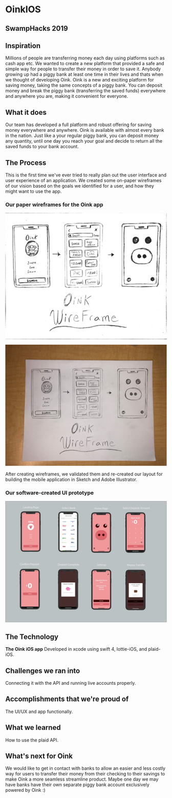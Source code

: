 # OinkIOS

## SwampHacks 2019

## Inspiration
Millions of people are transferring money each day using platforms such as cash app etc. We wanted to create a new platform that provided a safe and simple way for people to transfer their money in order to save it.  Anybody growing up had a piggy bank at least one time in their lives and thats when we thought of developing Oink. Oink is a new and exciting platform for saving money, taking the same concepts of a piggy bank. You can deposit money and break the piggy bank (transferring the saved funds) everywhere and anywhere you are, making it convenient for everyone.

## What it does
Our team has developed a full platform and robust offering for saving money everywhere and anywhere. Oink is available with almost every bank in the nation. Just like a your regular piggy bank, you can deposit money any quantity, until one day you reach your goal and decide to return all the saved funds to your bank account. 

## The Process
This is the first time we've ever tried to really plan out the user interface and user experience of an application. We created some on-paper wireframes of our vision based on the goals we identified for a user, and how they might want to use the app.

### Our paper wireframes for the Oink app

![alt text](https://github.com/Perronef5/OinkIOS/blob/master/WireFrames/wireframe1.jpeg?raw=true)

![alt text](https://github.com/Perronef5/OinkIOS/blob/master/WireFrames/wireframe2.jpeg?raw=true "Our paper wireframes for the Oink app")



After creating wireframes, we validated them and re-created our layout for building the mobile application in Sketch and Adobe Illustrator.

### Our software-created UI prototype

![alt text](https://github.com/Perronef5/OinkIOS/blob/master/WireFrames/OinkScreenshots.png?raw=true "Our software-created UI prototype")

## The Technology
**The Oink iOS app** 
Developed in xcode using swift 4, lottie-iOS, and plaid-iOS. 

## Challenges we ran into
Connecting it with the API and running live accounts properly. 

## Accomplishments that we're proud of
The UI/UX and app functionally.

## What we learned
How to use the plaid API.

## What's next for Oink 
We would like to get in contact with banks to allow an easier and less costly way for users to transfer their money from their checking to their savings to make Oink a more seamless streamline product. Maybe one day we may have banks have their own separate piggy bank account exclusively powered by Oink :)
